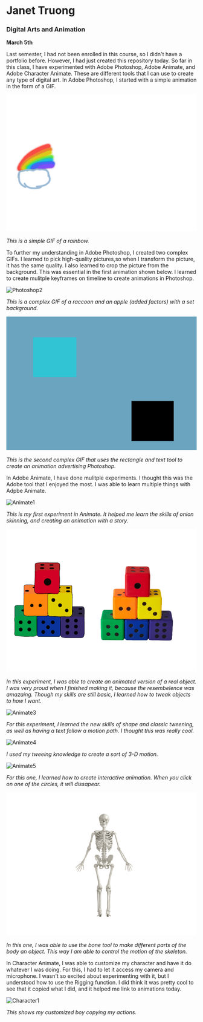 # Janet Truong

### Digital Arts and Animation

**March 5th**

Last semester, I had not been enrolled in this course, so I didn't have a portfolio before. However, I had just created this repository today. So far in this class, I have experimented with Adobe Photoshop, Adobe Animate, and Adobe Character Animate. These are different tools that I can use to create any type of digital art. In Adobe Photoshop, I started with a simple animation in the form of a GIF.

![Photoshop1](/Experimenting2.gif)

_This is a simple GIF of a rainbow._

To further my understanding in Adobe Photoshop, I created two complex GIFs. I learned to pick high-quality pictures,so when I transform the picture, it has the same quality. I also learned to crop the picture from the background. This was essential in the first animation shown below. I learned to create mulitple keyframes on timeline to create animations in Photoshop. 

![Photoshop2](/Experimenting4.gif)

_This is a complex GIF of a raccoon and an apple (added factors) with a set background._

![Photoshop3](/Experimenting5.gif)

_This is the second complex GIF that uses the rectangle and text tool to create an animation advertising Photoshop._

In Adobe Animate, I have done mulitple experiments. I thought this was the Adobe tool that I enjoyed the most. I was able to learn multiple things with Adpbe Animate.

![Animate1](/Experimenting1Animate.gif)

_This is my first experiment in Animate. It helped me learn the skills of onion skinning, and creating an animation with a story._

![Animate2](/Experiment2Animate.gif)

_In this experiment, I was able to create an animated version of a real object. I was very proud when I finished making it, because the resembelence was amazaing. Though my skills are still basic, I learned how to tweak objects to how I want._

![Animate3](/ExperimentingAnimate3.gif)

_For this experiment, I learned the new skills of shape and classic tweening, as well as having a text follow a motion path. I thought this was really cool._

![Animate4](/ExperimentingAnimate4.gif)

_I used my tweeing knowledge to create a sort of 3-D motion._

![Animate5](/ExperimentAnimate6.gif)

_For this one, I learned how to create interactive animation. When you click on one of the circles, it will dissapear._

![Animate6](/ExperimentAnimate7.gif)

_In this one, I was able to use the bone tool to make different parts of the body an object. This way I am able to control the motion of the skeleton._

In Character Animate, I was able to customize my character and have it do whatever I was doing. For this, I had to let it access my camera and microphone. I wasn't so excited about experimenting with it, but I understood how to use the Rigging function. I did think it was pretty cool to see that it copied what I did, and it helped me link to animations today. 

![Character1](/CharacterAnimate1.gif)

_This shows my customized boy copying my actions._


